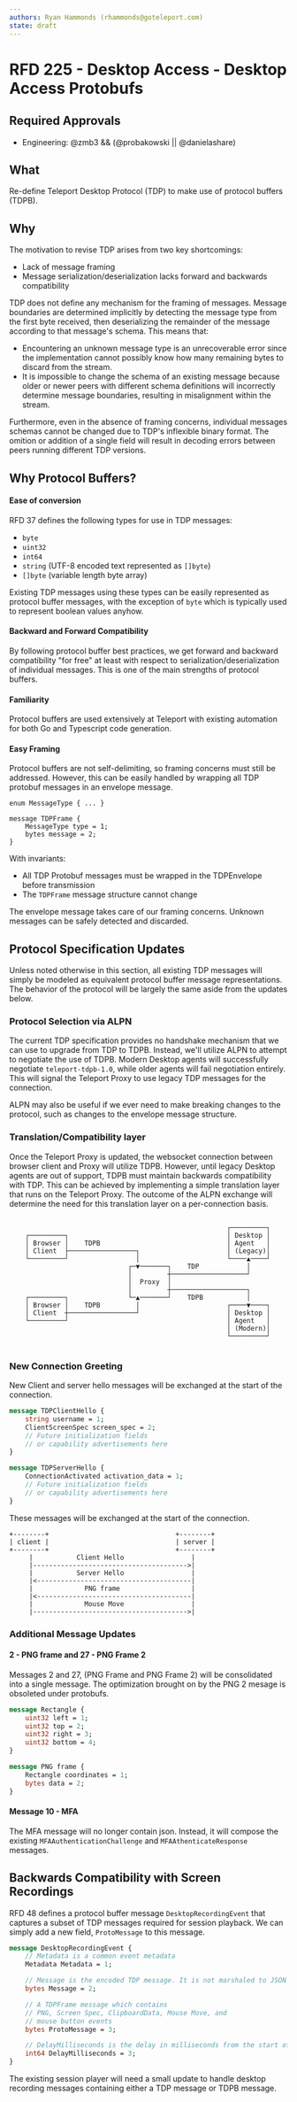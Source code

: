 ```yaml
---
authors: Ryan Hammonds (rhammonds@goteleport.com)
state: draft
---
```


# RFD 225 - Desktop Access - Desktop Access Protobufs

## Required Approvals

- Engineering: @zmb3 && (@probakowski || @danielashare)

## What
Re-define Teleport Desktop Protocol (TDP) to make use of protocol buffers (TDPB). 

## Why
The motivation to revise TDP arises from two key shortcomings:
- Lack of message framing
- Message serialization/deserialization lacks forward and backwards compatibility

TDP does not define any mechanism for the framing of messages. Message boundaries are
determined implicitly by detecting the message type from the first byte received, then
deserializing the remainder of the message according to that message's schema. This means that:
- Encountering an unknown message type is an unrecoverable error since the implementation
    cannot possibly know how many remaining bytes to discard from the stream.
- It is impossible to change the schema of an existing message because older or newer
    peers with different schema definitions will incorrectly determine message boundaries, 
    resulting in misalignment within the stream.

Furthermore, even in the absence of framing concerns, individual messages schemas cannot be changed due to TDP's inflexible binary format. The omition or addition of a single field will result in decoding errors between peers running different TDP versions.


## Why Protocol Buffers?
#### Ease of conversion
RFD 37 defines the following types for use in TDP messages:
- `byte`
- `uint32`
- `int64`
- `string` (UTF-8 encoded text represented as `[]byte`)
- `[]byte` (variable length byte array)

Existing TDP messages using these types can be easily represented as protocol buffer messages, with the exception of `byte` which is typically used to represent boolean values anyhow.

#### Backward and Forward Compatibility
By following protocol buffer best practices, we get forward and backward compatibility "for free" at least with respect to serialization/deserialization of individual messages. This is one of the main strengths of protocol buffers.

#### Familiarity
Protocol buffers are used extensively at Teleport with existing automation for both Go and Typescript code generation.

#### Easy Framing
Protocol buffers are not self-delimiting, so framing concerns must still be addressed. However, this can be easily handled by wrapping all TDP protobuf messages in an envelope message. 
```
enum MessageType { ... }

message TDPFrame {
    MessageType type = 1;
    bytes message = 2;
}
```

With invariants:
- All TDP Protobuf messages must be wrapped in the TDPEnvelope before transmission
- The `TDPFrame` message structure cannot change

The envelope message takes care of our framing concerns. Unknown messages can be safely detected and discarded.

## Protocol Specification Updates
Unless noted otherwise in this section, all existing TDP messages will simply be modeled as equivalent protocol buffer message representations. The behavior of the protocol will be largely the same aside from the updates below.

### Protocol Selection via ALPN
 The current TDP specification provides no handshake mechanism that we can use to upgrade from TDP to TDPB. Instead, we'll utilize ALPN to attempt to negotiate the use of TDPB. Modern Desktop agents will successfully negotiate `teleport-tdpb-1.0`, while older agents will fail negotiation entirely. This will signal the Teleport Proxy to use legacy TDP messages for the connection.

 ALPN may also be useful if we ever need to make breaking changes to the protocol, such as changes to the envelope message structure.

### Translation/Compatibility layer
Once the Teleport Proxy is updated, the websocket connection between browser client and Proxy will utilize TDPB. However, until legacy Desktop agents are out of support, TDPB must maintain backwards compatibility with TDP. This can be achieved by implementing a simple translation layer that runs on the Teleport Proxy. The outcome of the ALPN exchange will determine the need for this translation layer on a per-connection basis. 

```
                                                                    
                                                       ┌─────────┐  
    ┌─────────┐                                        │ Desktop │  
    │ Browser │    TDPB                                │ Agent   │  
    │ Client  ├─────────────────┐                      │ (Legacy)│  
    └─────────┘                 │                      └────▲────┘  
                              ┌─▼───────┐    TDP            │       
                              │         ┼───────────────────┘       
                              │  Proxy  │                           
                              │         ┼───────────────────┐       
    ┌─────────┐               └─▲───────┘    TDPB           │       
    │ Browser │    TDPB         │                      ┌────▼────┐  
    │ Client  ┼─────────────────┘                      │ Desktop │  
    └─────────┘                                        │ Agent   │  
                                                       │ (Modern)│  
                                                       └─────────┘  
                                                                    
```

### New Connection Greeting
New Client and server hello messages will be exchanged at the start of the connection. 

```protobuf
message TDPClientHello {
    string username = 1;
    ClientScreenSpec screen_spec = 2;
    // Future initialization fields
    // or capability advertisements here
}

message TDPServerHello {
    ConnectionActivated activation_data = 1;
    // Future initialization fields
    // or capability advertisements here
}
```

These messages will be exchanged at the start of the connection.

```
+--------+                                +--------+
| client |                                | server |
+--------+                                +--------+
     |           Client Hello                 |
     |--------------------------------------->|
     |           Server Hello                 |
     |<---------------------------------------|
     |             PNG frame                  |
     |<---------------------------------------|
     |             Mouse Move                 |
     |--------------------------------------->|
```


### Additional Message Updates

#### 2 - PNG frame and 27 - PNG Frame 2 
Messages 2 and 27, (PNG Frame and PNG Frame 2) will be consolidated into a single message. The optimization brought on by the PNG 2 mesage is obsoleted under protobufs.

```protobuf
message Rectangle {
    uint32 left = 1;
    uint32 top = 2;
    uint32 right = 3;
    uint32 bottom = 4;
}

message PNG frame {
    Rectangle coordinates = 1;
    bytes data = 2;
}
```

#### Message 10 - MFA 
The MFA message will no longer contain json. Instead, it will compose the existing `MFAAuthenticationChallenge` and `MFAAthenticateResponse` messages.



## Backwards Compatibility with Screen Recordings
RFD 48 defines a protocol buffer message `DesktopRecordingEvent` that captures a subset of TDP messages required for session playback.  We can simply add a new field, `ProtoMessage` to this message.

```protobuf
message DesktopRecordingEvent {
    // Metadata is a common event metadata
    Metadata Metadata = 1;

    // Message is the encoded TDP message. It is not marshaled to JSON format
    bytes Message = 2;

    // A TDPFrame message which contains
    // PNG, Screen Spec, ClipboardData, Mouse Move, and 
    // mouse button events
    bytes ProtoMessage = 3;

    // DelayMilliseconds is the delay in milliseconds from the start of the session
    int64 DelayMilliseconds = 3;
}
```

The existing session player will need a small update to handle desktop recording messages containing either a TDP message or TDPB message.